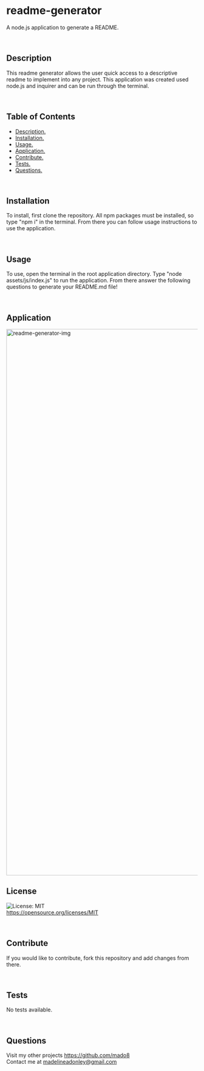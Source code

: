 
# readme-generator
A node.js application to generate a README.
    
</br>

## Description
This readme generator allows the user quick access to a descriptive readme to implement into any project. This application was created used node.js and inquirer and can be run through the terminal.
   
</br>

## Table of Contents
- [ Description. ](#Description)</br>
- [ Installation. ](#Installation)</br>
- [ Usage. ](#Usage)</br>
- [ Application. ](#application)</br>
- [ Contribute. ](#Contribute)</br>
- [ Tests. ](#Tests)</br>
- [ Questions. ](#Questions)</br>
    
</br>

## Installation
To install, first clone the repository. All npm packages must be installed, so type "npm i" in the terminal. From there you can follow usage instructions to use the application.
   
</br> 

## Usage
To use, open the terminal in the root application directory. Type "node assets/js/index.js" to run the application. From there answer the following questions to generate your README.md file!

</br> 

## Application

<img width="1439" alt="readme-generator-img" src="https://user-images.githubusercontent.com/88465484/152919510-a0223d6a-ab5f-4f13-8019-787f32191dbe.png">

</br> 

## License
![License: MIT](https://img.shields.io/badge/License-MIT-yellow.svg) </br> https://opensource.org/licenses/MIT

</br>
    
## Contribute
If you would like to contribute, fork this repository and add changes from there.
 
</br>

## Tests
No tests available.

</br>

## Questions
Visit my other projects https://github.com/mado8 </br>
Contact me at madelineadonley@gmail.com
